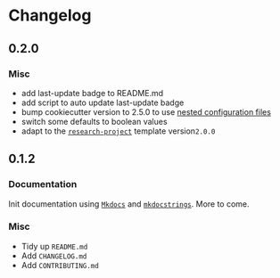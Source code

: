 # Changelog

## 0.2.0

### Misc
* add last-update badge to README.md
* add script to auto update last-update badge
* bump cookiecutter version to 2.5.0 to use [nested configuration files](https://cookiecutter.readthedocs.io/en/stable/advanced/nested_config_files.html#nested-configuration-files)
* switch some defaults to boolean values
* adapt to the [`research-project`](https://github.com/SHEscher/research-project) template version`2.0.0`

## 0.1.2

### Documentation

Init documentation using [`Mkdocs`](https://www.mkdocs.org) and [`mkdocstrings`](https://mkdocstrings.github.io).
More to come.

### Misc

* Tidy up `README.md`
* Add `CHANGELOG.md`
* Add `CONTRIBUTING.md`
